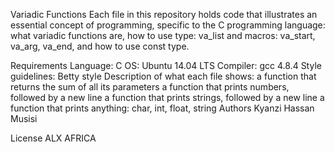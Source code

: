 Variadic Functions
Each file in this repository holds code that illustrates an essential concept of programming, specific to the C programming language: what variadic functions are, how to use type: va_list and macros: va_start, va_arg, va_end, and how to use const type.

Requirements
Language: C
OS: Ubuntu 14.04 LTS
Compiler: gcc 4.8.4
Style guidelines: Betty style
Description of what each file shows:
a function that returns the sum of all its parameters
a function that prints numbers, followed by a new line
a function that prints strings, followed by a new line
a function that prints anything: char, int, float, string
Authors
Kyanzi Hassan Musisi

License
ALX AFRICA
